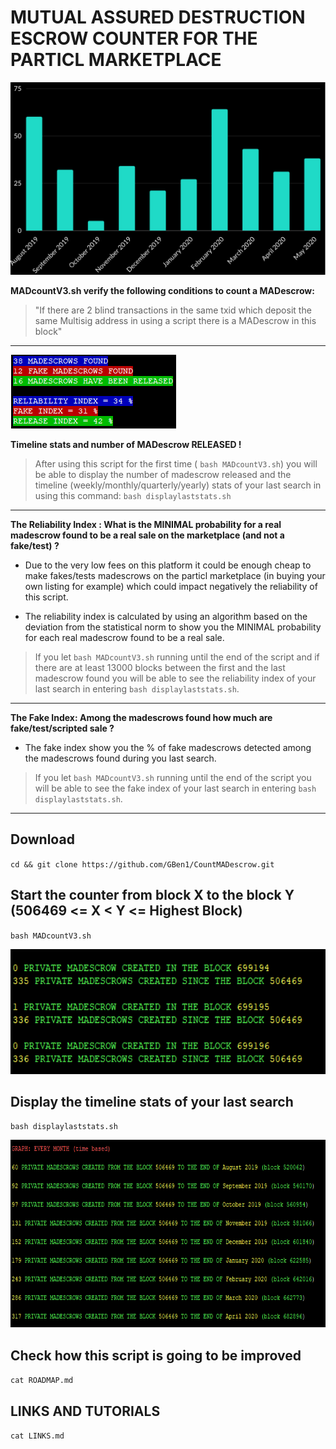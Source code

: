 # MUTUAL ASSURED DESTRUCTION ESCROW COUNTER FOR THE PARTICL MARKETPLACE

![Screenshot](/IMG/MAD3.png)


**MADcountV3.sh verify the following conditions to count a MADescrow:**

>"If there are 2 blind transactions in the same txid which deposit the same Multisig address in using a script there is a MADescrow in this block"

***

![Screenshot](/IMG/index.png)

**Timeline stats and number of MADescrow RELEASED !**

>After using this script for the first time ( `bash MADcountV3.sh`) you will be able to display the number of madescrow released and the timeline (weekly/monthly/quarterly/yearly) stats of your last search in using this command: `bash displaylaststats.sh`

***

**The Reliability Index : What is the MINIMAL probability for a real madescrow found to be a real sale on the marketplace (and not a fake/test) ?**

 - Due to the very low fees on this platform it could be enough cheap to make fakes/tests madescrows on the particl marketplace (in buying your own listing for example) which could impact negatively the reliability of this script. 
 
 - The reliability index is calculated by using an algorithm based on the deviation from the statistical norm to show you the MINIMAL probability for each real madescrow found to be a real sale.

>If you let `bash MADcountV3.sh` running until the end of the script and if there are at least 13000 blocks between the first and the last madescrow found you will be able to see the reliability index of your last search in entering `bash displaylaststats.sh`. 

***

**The Fake Index: Among the madescrows found how much are fake/test/scripted sale ?**

- The fake index show you the % of fake madescrows detected among the madescrows found during you last search.

>If you let `bash MADcountV3.sh` running until the end of the script you will be able to see the fake index of your last search in entering `bash displaylaststats.sh`. 
***

## Download

`cd && git clone https://github.com/GBen1/CountMADescrow.git`

## Start the counter from block X to the block Y  (506469 <= X < Y <= Highest Block)

`bash MADcountV3.sh`

<p align="left">
  <img width="600" height="200" src="IMG/madcount.png">
</p>


## Display the timeline stats of your last search 

`bash displaylaststats.sh`

<p align="left">
  <img width="600" height="300" src="IMG/timebasedstats.png">
</p>
 
 ## Check how this script is going to be improved
 
  `cat ROADMAP.md`
 
 ## LINKS AND TUTORIALS

`cat LINKS.md`
